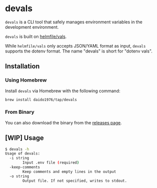 # devals

`devals` is a CLI tool that safely manages environment variables in the development environment.

`devals` is built on [helmfile/vals](https://github.com/helmfile/vals).

While `helmfile/vals` only accepts JSON/YAML format as input, `devals` supports the dotenv format. The name "devals" is short for "dotenv vals".

## Installation

### Using Homebrew

Install `devals` via Homebrew with the following command:

```sh
brew install daido1976/tap/devals
```

### From Binary

You can also download the binary from the [releases page](https://github.com/daido1976/devals/releases).

## [WIP] Usage

```sh
$ devals -h
Usage of devals:
  -i string
        Input .env file (required)
  -keep-comments
        Keep comments and empty lines in the output
  -o string
        Output file. If not specified, writes to stdout.
```
